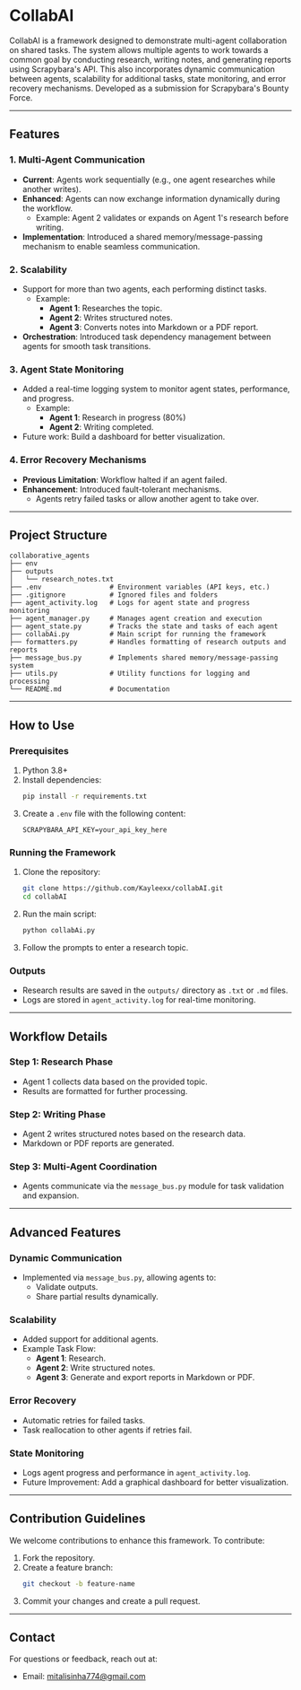 # CollabAI

CollabAI is a framework designed to demonstrate multi-agent collaboration on shared tasks. The system allows multiple agents to work towards a common goal by conducting research, writing notes, and generating reports using Scrapybara's API. This also incorporates dynamic communication between agents, scalability for additional tasks, state monitoring, and error recovery mechanisms. Developed as a submission for Scrapybara's Bounty Force.

---

## Features

### 1. **Multi-Agent Communication**
- **Current**: Agents work sequentially (e.g., one agent researches while another writes).
- **Enhanced**: Agents can now exchange information dynamically during the workflow.
  - Example: Agent 2 validates or expands on Agent 1's research before writing.
- **Implementation**: Introduced a shared memory/message-passing mechanism to enable seamless communication.

### 2. **Scalability**
- Support for more than two agents, each performing distinct tasks.
  - Example:
    - **Agent 1**: Researches the topic.
    - **Agent 2**: Writes structured notes.
    - **Agent 3**: Converts notes into Markdown or a PDF report.
- **Orchestration**: Introduced task dependency management between agents for smooth task transitions.

### 3. **Agent State Monitoring**
- Added a real-time logging system to monitor agent states, performance, and progress.
  - Example:
    - **Agent 1**: Research in progress (80%)
    - **Agent 2**: Writing completed.
- Future work: Build a dashboard for better visualization.

### 4. **Error Recovery Mechanisms**
- **Previous Limitation**: Workflow halted if an agent failed.
- **Enhancement**: Introduced fault-tolerant mechanisms.
  - Agents retry failed tasks or allow another agent to take over.

---

## Project Structure

```
collaborative_agents
├── env
├── outputs
│   └── research_notes.txt
├── .env                 # Environment variables (API keys, etc.)
├── .gitignore           # Ignored files and folders
├── agent_activity.log   # Logs for agent state and progress monitoring
├── agent_manager.py     # Manages agent creation and execution
├── agent_state.py       # Tracks the state and tasks of each agent
├── collabAi.py          # Main script for running the framework
├── formatters.py        # Handles formatting of research outputs and reports
├── message_bus.py       # Implements shared memory/message-passing system
├── utils.py             # Utility functions for logging and processing
└── README.md            # Documentation
```

---

## How to Use

### Prerequisites
1. Python 3.8+
2. Install dependencies:
   ```bash
   pip install -r requirements.txt
   ```
3. Create a `.env` file with the following content:
   ```env
   SCRAPYBARA_API_KEY=your_api_key_here
   ```

### Running the Framework
1. Clone the repository:
   ```bash
   git clone https://github.com/Kayleexx/collabAI.git
   cd collabAI
   ```
2. Run the main script:
   ```bash
   python collabAi.py
   ```
3. Follow the prompts to enter a research topic.

### Outputs
- Research results are saved in the `outputs/` directory as `.txt` or `.md` files.
- Logs are stored in `agent_activity.log` for real-time monitoring.

---

## Workflow Details

### Step 1: Research Phase
- Agent 1 collects data based on the provided topic.
- Results are formatted for further processing.

### Step 2: Writing Phase
- Agent 2 writes structured notes based on the research data.
- Markdown or PDF reports are generated.

### Step 3: Multi-Agent Coordination
- Agents communicate via the `message_bus.py` module for task validation and expansion.

---

## Advanced Features

### Dynamic Communication
- Implemented via `message_bus.py`, allowing agents to:
  - Validate outputs.
  - Share partial results dynamically.

### Scalability
- Added support for additional agents.
- Example Task Flow:
  - **Agent 1**: Research.
  - **Agent 2**: Write structured notes.
  - **Agent 3**: Generate and export reports in Markdown or PDF.

### Error Recovery
- Automatic retries for failed tasks.
- Task reallocation to other agents if retries fail.

### State Monitoring
- Logs agent progress and performance in `agent_activity.log`.
- Future Improvement: Add a graphical dashboard for better visualization.

---

## Contribution Guidelines
We welcome contributions to enhance this framework. To contribute:
1. Fork the repository.
2. Create a feature branch:
   ```bash
   git checkout -b feature-name
   ```
3. Commit your changes and create a pull request.

---
## Contact
For questions or feedback, reach out at:
- Email: mitalisinha774@gmail.com

